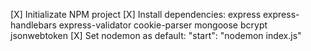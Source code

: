 [X] Initializate NPM project
[X] Install dependencies: express express-handlebars express-validator cookie-parser mongoose bcrypt jsonwebtoken
[X] Set nodemon as default: "start": "nodemon index.js"